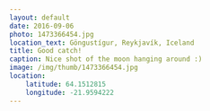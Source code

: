 ```yaml
---
layout: default
date: 2016-09-06
photo: 1473366454.jpg
location_text: Göngustígur, Reykjavík, Iceland
title: Good catch!
caption: Nice shot of the moon hanging around :)
image: /img/thumb/1473366454.jpg
location:
    latitude: 64.1512815
    longitude: -21.9594222
---
```

